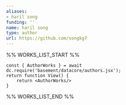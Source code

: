 ```yaml
---
aliases:
- haril song
funding: ''
name: haril song
type: author
url: https://github.com/songkg7
---
```



%% WORKS_LIST_START %%

```datacorejsx
const { AuthorWorks } = await dc.require('basement/datacore/authors.jsx');
return function View() {
    return <AuthorWorks/>
}
```
%% WORKS_LIST_END %%